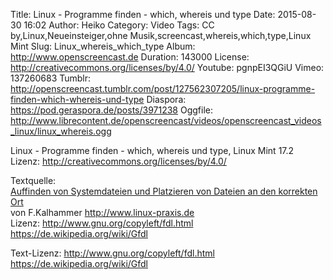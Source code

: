 Title: Linux - Programme finden - which, whereis und type
Date: 2015-08-30 16:02
Author: Heiko
Category: Video
Tags: CC by,Linux,Neueinsteiger,ohne Musik,screencast,whereis,which,type,Linux Mint
Slug: Linux_whereis_which_type
Album: http://www.openscreencast.de
Duration: 143000
License: http://creativecommons.org/licenses/by/4.0/
Youtube: pgnpEI3QGiU
Vimeo: 137260683
Tumblr: http://openscreencast.tumblr.com/post/127562307205/linux-programme-finden-which-whereis-und-type
Diaspora: https://pod.geraspora.de/posts/3971238
Oggfile: http://www.librecontent.de/openscreencast/videos/openscreencast_videos_linux/linux_whereis.ogg

Linux - Programme finden - which, whereis und type, Linux Mint 17.2  
Lizenz: <http://creativecommons.org/licenses/by/4.0/>  
  
Textquelle:  
[Auffinden von Systemdateien und Platzieren von Dateien an den korrekten
Ort](http://linux-praxis.de/lpic1/lpi101/1.104.8.html)  
von F.Kalhammer <http://www.linux-praxis.de>  
Lizenz: <http://www.gnu.org/copyleft/fdl.html>
<https://de.wikipedia.org/wiki/Gfdl>  
  
Text-Lizenz: <http://www.gnu.org/copyleft/fdl.html>
<https://de.wikipedia.org/wiki/Gfdl>

